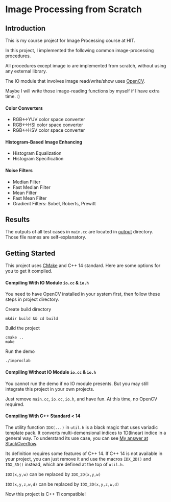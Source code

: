 # Image Processing from Scratch

## Introduction

This is my course project for Image Processing course at HIT.

In this project, I implemented the following common image-processing procedures.

All procedures except image io are implemented from scratch, without using any external library.

The IO module that involves image read/write/show uses [OpenCV](https://opencv.org).

Maybe I will write those image-reading functions by myself if I have extra time. :)

#### Color Converters

- RGB<->YUV color space converter
- RGB<->HSI color space converter
- RGB<->HSV color space converter

#### Histogram-Based Image Enhancing

- Histogram Equalization
- Histogram Specification

#### Noise Filters

- Median Filter
- Fast Median Filter
- Mean Filter
- Fast Mean Filter
- Gradient Filters: Sobel, Roberts, Prewitt

## Results

The outputs of all test cases in `main.cc` are located in [output](output) directory. Those file names are self-explanatory.

## Getting Started

This project uses [CMake](https://cmake.org/) and C++ 14 standard. Here are some options for you to get it compiled.

#### Compiling With IO Module `io.cc` & `io.h`

You need to have OpenCV installed in your system first, then follow these steps in project directory.

Create build directory

```shell
mkdir build && cd build
```

Build the project

```shell
cmake ..
make
```

Run the demo

```shell
./improclab
```

#### Compiling Without IO Module `io.cc` & `io.h`

You cannot run the demo if no IO module presents. But you may still integrate this project in your own projects.

Just remove `main.cc`, `io.cc`, `io.h`, and have fun. At this time, no OpenCV required.

#### Compiling With C++ Standard < 14

The utility function `IDX(...)` in `util.h` is a black magic that uses variadic template pack. It converts multi-demensional indices to 1D(linear) indice in a general way. To understand its use case, you can see [My answer at StackOverflow](https://stackoverflow.com/a/55981266/11211417).

Its definition requires some features of C++ 14. If C++ 14 is not available in your project, you can just remove it and use the macros `IDX_2D()` and `IDX_3D()` instead, which are defined at the top of `util.h`.

`IDX(x,y,w)` can be replaced by `IDX_2D(x,y,w)`

`IDX(x,y,z,w,d)` can be replaced by `IDX_3D(x,y,z,w,d)`

Now this project is C++ 11 compatible!
